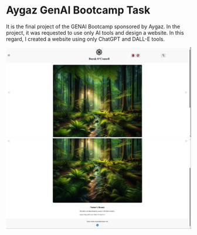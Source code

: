 # Aygaz GenAI Bootcamp Task
It is the final project of the GENAI Bootcamp sponsored by Aygaz.
In the project, it was requested to use only AI tools and design a website. In this regard, I created a website using only ChatGPT and DALL-E tools.

![image](site.png)
![image](site-2.png)

